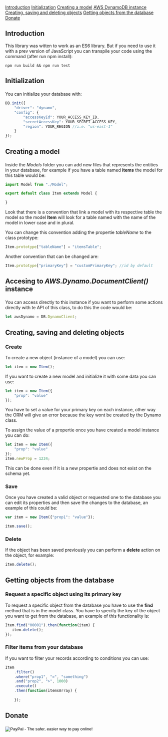 <a href="#introduction">Introduction</a>
<a href="#initialization">Initialization</a>
<a href="#creatingmodel">Creating a model</a>
<a href="#awsdynamoinstance">AWS DynamoDB instance</a>
<a href="#createsavedelete">Creating, saving and deleting objects</a>
<a href="#gettingobjects">Getting objects from the database</a>
<a href="#donate">Donate</a>

## Introduction

<p id="introduction">This library was witten to work as an ES6 library. But if you need to use it with a prev version of JavaScript you can transpile your code using the command (after run npm install):</p>

```
npm run build && npm run test
```

## <p id="initialization">Initialization</p>

You can initialize your database with:

```javascript
DB.init({
	"driver": "dynamo",
	"config": {
		"accessKeyId": YOUR_ACCESS_KEY_ID,
		"secretAccessKey": YOUR_SECRET_ACCESS_KEY,
		"region": YOUR_REGION //i.e. "us-east-1"
	}
});
```
## <p id="creatingmodel">Creating a model</p>

Inside the *Models* folder you can add new files that represents the entities in your database, for example if you have a table named **items** the model for this table would be:

```javascript
import Model from "./Model";

export default class Item extends Model {

}
```

Look that there is a convention that link a model with its respective table the model so the model **Item** will look for a table named with the name of the model in lower case and in plural.

You can change this convention adding the propertie *tableName* to the class prototype:

```javascript
Item.prototype["tableName"] = "itemsTable";
```

Another convention that can be changed are:

```javascript
Item.prototype["primaryKey"] = "customPrimaryKey"; //id by default
```

## <p id="awsdynamoinstance">Accesing to *AWS.Dynamo.DocumentClient()* instance</p>

You can access directly to this instance if you want to perform some actions directly with te API of this class, to do this the code would be:

```javascript
let awsDynamo = DB.DynamoClient;
```


## <p id="createsavedelete">Creating, saving and deleting objects</p>

### Create
To create a new object (instance of a model) you can use:

```javascript
let item = new Item();
```

If you want to create a new model and initialize it with some data you can use:
```javascript
let item = new Item({
	"prop": "value"
});
```

You have to set a value for your primary key on each instance, other way the ORM will give an error because the key wont be created by the Dynamo class.

To assign the value of a propertie once you have created a model instance you can do:
```javascript
let item = new Item({
	"prop": "value"
});
item.newProp = 1234;
```

This can be done even if it is a new propertie and does not exist on the schema yet.


### Save
Once you have created a valid object or requested one to the database you can edit its properties and then save the changes to the database, an example of this could be:

```javascript
var item = new Item({"prop1": "value"});

item.save();
```

### Delete
If the object has been saved previously you can perform a **delete** action on the object, for example:

```javascript
item.delete();
```

## <p id="gettingobjects">Getting objects from the database</p>

### Request a specific object using its primary key
To request a specific object from the database you have to use the **find** method that is in the model class. You have to specify the key of the object you want to get from the database, an example of this functionality is:

```javascript
Item.find("00001").then(function(item) {
   item.delete();
});
```

### Filter items from your database

If you want to filter your records according to conditions you can use:

```javascript
Item
	.filter()
	.where("prop1", "=", "something")
	.and("prop2", ">", 1000)
	.execute()
	.then(function(itemsArray) {
		
	});
```

## <p id="donate">Donate</p>

<form action="https://www.paypal.com/cgi-bin/webscr" method="post" target="_top">
<input type="hidden" name="cmd" value="_s-xclick">
<input type="hidden" name="hosted_button_id" value="BTJPCXNPH43YC">
<input type="image" src="https://www.paypalobjects.com/en_US/i/btn/btn_donateCC_LG.gif" border="0" name="submit" alt="PayPal - The safer, easier way to pay online!">
<img alt="" border="0" src="https://www.paypalobjects.com/es_XC/i/scr/pixel.gif" width="1" height="1">
</form>
